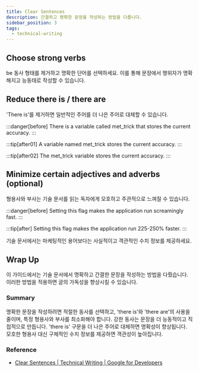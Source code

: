 ```yaml
---
title: Clear Sentences
description: 간결하고 명확한 문장을 작성하는 방법을 다룹니다.
sidebar_position: 3
tags:
  - technical-writing
---
```


## Choose strong verbs

be 동사 형태를 제거하고 명확한 단어를 선택하세요. 이를 통해 문장에서 행위자가 명확해지고 능동태로 작성할 수 있습니다.

## Reduce there is / there are

'There is'를 제거하면 일반적인 주어를 더 나은 주어로 대체할 수 있습니다.

:::danger[before]
There is a variable called met_trick that stores the current accuracy.
:::

:::tip[after01]
A variable named met_trick stores the current accuracy.
:::

:::tip[after02]
The met_trick variable stores the current accuracy.
:::

## Minimize certain adjectives and adverbs (optional)

형용사와 부사는 기술 문서를 읽는 독자에게 모호하고 주관적으로 느껴질 수 있습니다.

:::danger[before]
Setting this flag makes the application run screamingly fast.
:::

:::tip[after]
Setting this flag makes the application run 225-250% faster.
:::

기술 문서에서는 마케팅적인 용어보다는 사실적이고 객관적인 수치 정보를 제공하세요.

## Wrap Up

이 가이드에서는 기술 문서에서 명확하고 간결한 문장을 작성하는 방법을 다뤘습니다. 이러한 방법을 적용하면 글의 가독성을 향상시킬 수 있습니다.

### Summary

명확한 문장을 작성하려면 적절한 동사를 선택하고, 'there is'와 'there are'의 사용을 줄이며, 특정 형용사와 부사를 최소화해야 합니다. 강한 동사는 문장을 더 능동적이고 직접적으로 만듭니다. 'there is' 구문을 더 나은 주어로 대체하면 명확성이 향상됩니다. 모호한 형용사 대신 구체적인 수치 정보를 제공하면 객관성이 높아집니다.

### Reference

- [Clear Sentences | Technical Writing | Google for Developers](https://developers.google.com/tech-writing/one/clear-sentences)
